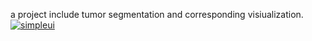 a project include tumor segmentation and corresponding visiualization.
[![simpleui](https://img.shields.io/badge/developing%20with-Simpleui-2077ff.svg)](https://github.com/newpanjing/simpleui)
